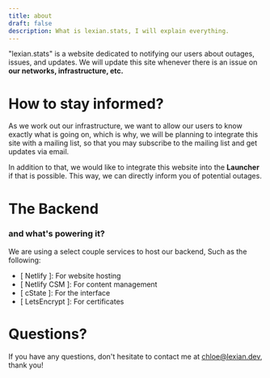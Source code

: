 ```yaml
---
title: about
draft: false
description: What is lexian.stats, I will explain everything.
---
```

"lexian.stats" is a website dedicated to notifying our users about outages, issues, and updates. We will update this site whenever there is an issue on <b>our networks, infrastructure, etc.</b>

# How to stay informed?
As we work out our infrastructure, we want to allow our users to know exactly what is going on, which is why, we will be planning to integrate this site with a mailing list, so that you may subscribe to the mailing list and get updates via email.

In addition to that, we would like to integrate this website into the <b>Launcher</b> if that is possible. This way, we can directly inform you of potential outages.

# The Backend
### and what's powering it?
We are using a select couple services to host our backend, Such as the following:
- [ Netlify ]: For website hosting
- [ Netlify CSM ]: For content management
- [ cState ]: For the interface
- [ LetsEncrypt ]: For certificates

# Questions?
If you have any questions, don't hesitate to contact me at chloe@lexian.dev, thank you!